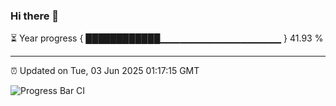 ### Hi there 👋

⏳ Year progress { ████████████▁▁▁▁▁▁▁▁▁▁▁▁▁▁▁▁▁▁ } 41.93 %

---

⏰ Updated on Tue, 03 Jun 2025 01:17:15 GMT

![Progress Bar CI](https://github.com/liununu/liununu/workflows/Progress%20Bar%20CI/badge.svg)
